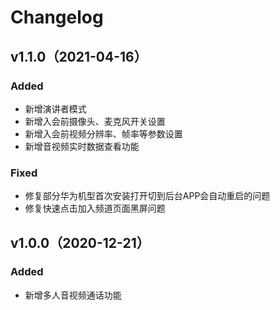 # Changelog
## v1.1.0（2021-04-16）
### Added
- 新增演讲者模式
- 新增入会前摄像头、麦克风开关设置
- 新增入会前视频分辨率、帧率等参数设置
- 新增音视频实时数据查看功能
### Fixed
- 修复部分华为机型首次安装打开切到后台APP会自动重启的问题
- 修复快速点击加入频道页面黑屏问题

## v1.0.0（2020-12-21）
### Added
- 新增多人音视频通话功能

